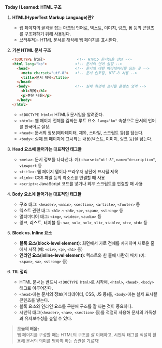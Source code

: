 **Today I Learned: HTML 구조**

1. **HTML(HyperText Markup Language)란?**  
   - 웹 페이지의 골격을 잡는 마크업 언어로, 텍스트, 이미지, 링크, 폼 등의 콘텐츠를 구조화하기 위해 사용된다.  
   - 브라우저는 HTML 문서를 해석해 웹 페이지를 표시한다.

2. **기본 HTML 문서 구조**  
   ```html
   <!DOCTYPE html>               <!-- HTML5 문서임을 선언 -->
   <html lang="ko">             <!-- 문서의 언어 설정 -->
     <head>                     <!-- 문서에 대한 메타데이터를 담는 곳 -->
       <meta charset="utf-8">   <!-- 문서 인코딩, UTF-8 사용 -->
       <title>문서 제목</title>
     </head>
     <body>                     <!-- 실제 화면에 표시될 콘텐츠 영역 -->
       <h1>제목</h1>
       <p>본문 내용</p>
     </body>
   </html>
   ```
   - `<!DOCTYPE html>`: HTML5 문서임을 알려준다.  
   - `<html>`: 웹 페이지 전체를 감싸는 루트 요소. `lang="ko"` 속성으로 문서의 언어를 한국어로 설정.  
   - `<head>`: 문서의 정보(메타데이터, 제목, 스타일, 스크립트 등)를 담는다.  
   - `<body>`: 실제 웹 페이지에 표시되는 내용(텍스트, 이미지, 링크 등)을 담는다.

3. **Head 요소에 들어가는 대표적인 태그들**  
   - `<meta>`: 문서 정보를 나타낸다. 예) `charset="utf-8"`, `name="description"`, `viewport` 등  
   - `<title>`: 웹 페이지 탭이나 브라우저 상단에 표시될 제목  
   - `<link>`: CSS 파일 등의 리소스를 연결할 때 사용  
   - `<script>`: JavaScript 코드를 넣거나 외부 스크립트를 연결할 때 사용  

4. **Body 요소에 들어가는 대표적인 태그들**  
   - 구조 태그: `<header>`, `<main>`, `<section>`, `<article>`, `<footer>` 등  
   - 텍스트 관련 태그: `<h1>` ~ `<h6>`, `<p>`, `<span>`, `<strong>` 등  
   - 멀티미디어 태그: `<img>`, `<video>`, `<audio>` 등  
   - 링크, 리스트, 테이블 등: `<a>`, `<ul>`, `<ol>`, `<li>`, `<table>`, `<tr>`, `<td>` 등

5. **Block vs. Inline 요소**  
   - **블록 요소(block-level element)**: 화면에서 가로 전체를 차지하며 새로운 줄에서 시작 (예: `<div>`, `<p>`, `<h1>` 등)  
   - **인라인 요소(inline-level element)**: 텍스트와 한 줄에 나란히 배치 (예: `<span>`, `<a>`, `<strong>` 등)

6. **TIL 정리**  
   - HTML 문서는 반드시 `<!DOCTYPE html>`로 시작해, `<html>`, `<head>`, `<body>` 태그로 이루어진다.  
   - `<head>`에는 문서의 정보(메타데이터, CSS, JS 등)를, `<body>`에는 실제 표시될 콘텐츠를 넣는다.  
   - 블록 요소와 인라인 요소를 구분해 구조를 잘 짜는 것이 중요하다.  
   - 시맨틱 태그(`<header>`, `<nav>`, `<section>` 등)를 적절히 사용해 문서의 가독성과 유지보수성을 높일 수 있다.

> **오늘의 배움:**  
> 웹 페이지를 구성할 때는 HTML의 구조를 잘 이해하고, 시맨틱 태그를 적절히 활용해 문서의 의미를 명확히 하는 습관을 기르자!  